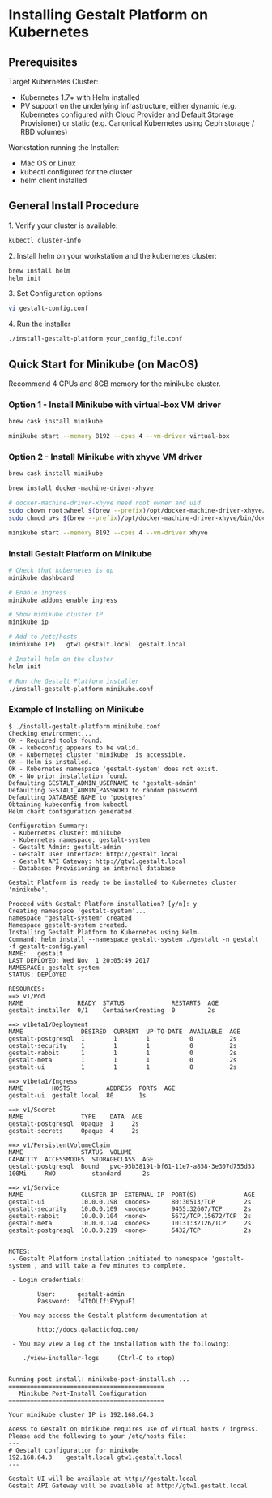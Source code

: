 # Installing Gestalt Platform on Kubernetes

## Prerequisites

Target Kubernetes Cluster:
* Kubernetes 1.7+ with Helm installed
* PV support on the underlying infrastructure, either dynamic (e.g. Kubernetes configured with Cloud Provider and Default Storage Provisioner) or static (e.g. Canonical Kubernetes using Ceph storage / RBD volumes)

Workstation running the Installer:
* Mac OS or Linux
* kubectl configured for the cluster
* helm client installed


## General Install Procedure
1\. Verify your cluster is available:
```sh
kubectl cluster-info
```

2\. Install helm on your workstation and the kubernetes cluster:
```sh
brew install helm
helm init
```

3\. Set Configuration options
```sh
vi gestalt-config.conf
```

4\. Run the installer
```sh
./install-gestalt-platform your_config_file.conf
```

## Quick Start for Minikube (on MacOS)

Recommend 4 CPUs and 8GB memory for the minikube cluster.

### Option 1 - Install Minikube with virtual-box VM driver
```sh
brew cask install minikube

minikube start --memory 8192 --cpus 4 --vm-driver virtual-box

```


### Option 2 - Install Minikube with xhyve VM driver

```sh
brew cask install minikube

brew install docker-machine-driver-xhyve

# docker-machine-driver-xhyve need root owner and uid
sudo chown root:wheel $(brew --prefix)/opt/docker-machine-driver-xhyve/bin/docker-machine-driver-xhyve
sudo chmod u+s $(brew --prefix)/opt/docker-machine-driver-xhyve/bin/docker-machine-driver-xhyve

minikube start --memory 8192 --cpus 4 --vm-driver xhyve
```

### Install Gestalt Platform on Minikube

```sh
# Check that kubernetes is up
minikube dashboard

# Enable ingress
minikube addons enable ingress

# Show minikube cluster IP
minikube ip

# Add to /etc/hosts
(minikube IP)   gtw1.gestalt.local  gestalt.local

# Install helm on the cluster
helm init

# Run the Gestalt Platform installer
./install-gestalt-platform minikube.conf

```

### Example of Installing on Minikube

```
$ ./install-gestalt-platform minikube.conf
Checking environment...
OK - Required tools found.
OK - kubeconfig appears to be valid.
OK - Kubernetes cluster 'minikube' is accessible.
OK - Helm is installed.
OK - Kubernetes namespace 'gestalt-system' does not exist.
OK - No prior installation found.
Defaulting GESTALT_ADMIN_USERNAME to 'gestalt-admin'
Defaulting GESTALT_ADMIN_PASSWORD to random password
Defaulting DATABASE_NAME to 'postgres'
Obtaining kubeconfig from kubectl
Helm chart configuration generated.

Configuration Summary:
 - Kubernetes cluster: minikube
 - Kubernetes namespace: gestalt-system
 - Gestalt Admin: gestalt-admin
 - Gestalt User Interface: http://gestalt.local
 - Gestalt API Gateway: http://gtw1.gestalt.local
 - Database: Provisioning an internal database

Gestalt Platform is ready to be installed to Kubernetes cluster 'minikube'.

Proceed with Gestalt Platform installation? [y/n]: y
Creating namespace 'gestalt-system'...
namespace "gestalt-system" created
Namespace gestalt-system created.
Installing Gestalt Platform to Kubernetes using Helm...
Command: helm install --namespace gestalt-system ./gestalt -n gestalt -f gestalt-config.yaml
NAME:   gestalt
LAST DEPLOYED: Wed Nov  1 20:05:49 2017
NAMESPACE: gestalt-system
STATUS: DEPLOYED

RESOURCES:
==> v1/Pod
NAME               READY  STATUS             RESTARTS  AGE
gestalt-installer  0/1    ContainerCreating  0         2s

==> v1beta1/Deployment
NAME                DESIRED  CURRENT  UP-TO-DATE  AVAILABLE  AGE
gestalt-postgresql  1        1        1           0          2s
gestalt-security    1        1        1           0          2s
gestalt-rabbit      1        1        1           0          2s
gestalt-meta        1        1        1           0          2s
gestalt-ui          1        1        1           0          2s

==> v1beta1/Ingress
NAME        HOSTS          ADDRESS  PORTS  AGE
gestalt-ui  gestalt.local  80       1s

==> v1/Secret
NAME                TYPE    DATA  AGE
gestalt-postgresql  Opaque  1     2s
gestalt-secrets     Opaque  4     2s

==> v1/PersistentVolumeClaim
NAME                STATUS  VOLUME                                    CAPACITY  ACCESSMODES  STORAGECLASS  AGE
gestalt-postgresql  Bound   pvc-95b38191-bf61-11e7-a858-3e307d755d53  100Mi     RWO          standard      2s

==> v1/Service
NAME                CLUSTER-IP  EXTERNAL-IP  PORT(S)             AGE
gestalt-ui          10.0.0.198  <nodes>      80:30513/TCP        2s
gestalt-security    10.0.0.109  <nodes>      9455:32607/TCP      2s
gestalt-rabbit      10.0.0.104  <none>       5672/TCP,15672/TCP  2s
gestalt-meta        10.0.0.124  <nodes>      10131:32126/TCP     2s
gestalt-postgresql  10.0.0.219  <none>       5432/TCP            2s


NOTES:
 - Gestalt Platform installation initiated to namespace 'gestalt-system', and will take a few minutes to complete.

 - Login credentials:

        User:      gestalt-admin
        Password:  f4TtOLIfiEYypuF1

 - You may access the Gestalt platform documentation at

        http://docs.galacticfog.com/

 - You may view a log of the installation with the following:

    ./view-installer-logs     (Ctrl-C to stop)


Running post install: minikube-post-install.sh ...
===========================================
   Minikube Post-Install Configuration
===========================================

Your minikube cluster IP is 192.168.64.3

Acess to Gestalt on minikube requires use of virtual hosts / ingress.
Please add the following to your /etc/hosts file:
---
# Gestalt configuration for minikube
192.168.64.3    gestalt.local gtw1.gestalt.local
---

Gestalt UI will be available at http://gestalt.local
Gestalt API Gateway will be available at http://gtw1.gestalt.local
```
